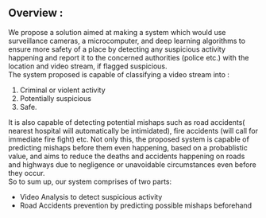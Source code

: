 <h2>Overview :</h2>
We propose a solution aimed at making a system which would use surveillance cameras, a microcomputer, and deep learning algorithms to ensure more safety of a place by detecting any suspicious activity happening and report it to the concerned authorities (police etc.) with the location and video stream, if flagged suspicious.<br> The system proposed is capable of classifying a video stream into :
<ol><li> Criminal or violent activity</li> <li> Potentially suspicious</li><li> Safe.</li></ol>It is also capable of detecting potential mishaps such as road accidents( nearest hospital will automatically be intimidated), fire accidents (will call for immediate fire fight) etc. Not only this, the proposed system is capable of predicting mishaps before them even happening, based on a probablistic value, and aims to reduce the deaths and accidents happening on roads and highways due to negligence or unavoidable circumstances even before they occur.<br> So to sum up, our system comprises of two parts: <ul><li>Video Analysis to detect suspicious activity</li><li> Road Accidents prevention by predicting possible mishaps beforehand</li></ul><br>
